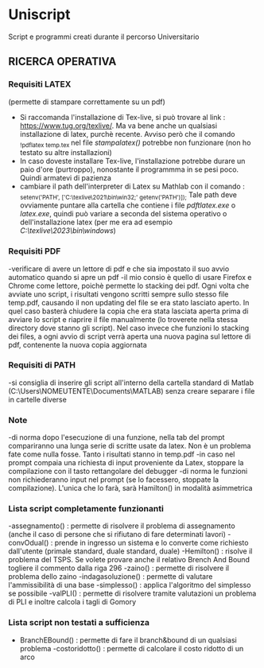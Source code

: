 # Uniscript
Script e programmi creati durante il percorso Universitario


## RICERCA OPERATIVA
### Requisiti LATEX  
(permette di stampare correttamente su un pdf)
- Si raccomanda l'installazione di Tex-live, si può trovare al link : https://www.tug.org/texlive/. Ma va bene anche un qualsiasi installazione di latex, purchè recente. Avviso però che il comando <sub>!pdflatex temp.tex </sub> nel file *stampalatex()* potrebbe non funzionare (non ho testato su altre installazioni)
- In caso doveste installare Tex-live, l'installazione potrebbe durare un paio d'ore (purtroppo), nonostante il programmma in se pesi poco. Quindi armatevi di pazienza
- cambiare il path dell'interpreter di Latex su Mathlab con il comando : <sub> setenv('PATH', ['C:\texlive\2021\bin\win32;' getenv('PATH')]);</sub>
Tale path deve ovviamente puntare alla cartella che contiene i file *pdftlatex.exe* o *latex.exe*, quindi può variare a seconda del sistema operativo o dell'installazione latex (per me era ad esempio *C:\texlive\2023\bin\windows*)
### Requisiti PDF  
-verificare di avere un lettore di pdf e che sia impostato il suo avvio automatico quando si apre un pdf
-il mio consio è quello di usare Firefox e Chrome come lettore, poichè permette lo stacking dei pdf. Ogni volta che avviate uno script, i risultati vengono scritti sempre sullo stesso file temp.pdf, causando il non updating del file se era stato lasciato aperto. In quel caso basterà chiudere la copia che era stata lasciata aperta prima di avviare lo script e riaprire il file manualmente (lo troverete nella stessa directory dove stanno gli script). Nel caso invece che funzioni lo stacking dei files, a ogni avvio di script verrà aperta una nuova pagina sul lettore di pdf, contenente la nuova copia aggiornata
### Requisiti di PATH
-si consiglia di inserire gli script all'interno della cartella standard di Matlab (C:\Users\NOMEUTENTE\Documents\MATLAB) senza creare separare i file in cartelle diverse
### Note
-di norma dopo l'esecuzione di una funzione, nella tab del prompt compariranno una lunga serie di scritte usate da latex. Non è un problema fate come nulla fosse. Tanto i risultati stanno in temp.pdf
-in caso nel prompt compaia una richiesta di input proveniente da Latex, stoppare la compilazione con il tasto rettangolare del debugger
-di norma le funzioni non richiederanno input nel prompt (se lo facessero, stoppate la compilazione). L'unica che lo farà, sarà Hamilton() in modalità asimmetrica
### Lista script completamente funzionanti
-assegnamento() : permette di risolvere il problema di assegnamento (anche il caso di persone che si rifiutano di fare determinati lavori)
-convOdual() : prende in ingresso un sistema e lo converte come richiesto dall'utente (primale standard, duale standard, duale)
-Hemilton() : risolve il problema del TSPS. Se volete provare anche il relativo Brench And Bound togliere il commento dalla riga 296
-zaino() :  permette di risolvere il problema dello zaino
-indagasoluzione() : permette di valutare l'ammissibilità di una base
-simplesso() : applica l'algoritmo del simplesso se possibile
-valPLI() : permette di risolvere tramite valutazioni un problema di PLI e inoltre calcola i tagli di Gomory
### Lista script non testati a sufficienza
- BranchEBound() : permette di fare il branch&bound di un qualsiasi problema
-costoridotto() : permette di calcolare il costo ridotto di un arco
